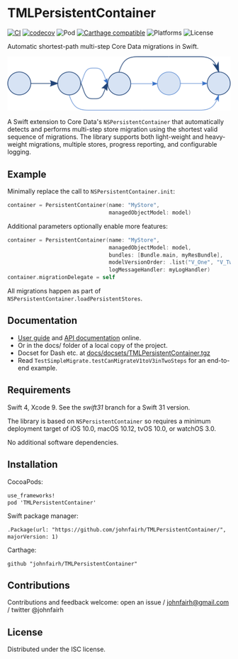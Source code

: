 <!--
TMLPersistentContainer
README.md
Distributed under the ISC license, see LICENSE.
-->

# TMLPersistentContainer

[![CI](https://travis-ci.org/johnfairh/TMLPersistentContainer.svg?branch=master)](https://travis-ci.org/johnfairh/TMLPersistentContainer)
[![codecov](https://codecov.io/gh/johnfairh/TMLPersistentContainer/branch/master/graph/badge.svg)](https://codecov.io/gh/johnfairh/TMLPersistentContainer)
![Pod](https://cocoapod-badges.herokuapp.com/v/TMLPersistentContainer/badge.png)
[![Carthage compatible](https://img.shields.io/badge/Carthage-compatible-4BC51D.svg?style=flat)](https://github.com/Carthage/Carthage)
![Platforms](https://cocoapod-badges.herokuapp.com/p/TMLPersistentContainer/badge.png)
![License](https://cocoapod-badges.herokuapp.com/l/TMLPersistentContainer/badge.png)

Automatic shortest-path multi-step Core Data migrations in Swift.

![logo](SourceDocs/logo.png)

A Swift extension to Core Data's `NSPersistentContainer` that automatically
detects and performs multi-step store migration using the shortest valid
sequence of migrations. The library supports both light-weight and
heavy-weight migrations, multiple stores, progress reporting, and configurable
logging.

## Example

Minimally replace the call to `NSPersistentContainer.init`:

```swift
container = PersistentContainer(name: "MyStore",
                                managedObjectModel: model)
```

Additional parameters optionally enable more features:

```swift
container = PersistentContainer(name: "MyStore",
                                managedObjectModel: model,
                                bundles: [Bundle.main, myResBundle],
                                modelVersionOrder: .list("V_One", "V_Two", "V_Six"),
                                logMessageHandler: myLogHandler)
container.migrationDelegate = self
```

All migrations happen as part of `NSPersistentContainer.loadPersistentStores`.

## Documentation

* [User guide](https://johnfairh.github.io/TMLPersistentContainer/usage.html) and
[API documentation](https://johnfairh.github.io/TMLPersistentContainer/) online.
* Or in the docs/ folder of a local copy of the project.
* Docset for Dash etc. at [docs/docsets/TMLPersistentContainer.tgz](https://johnfairh.github.io/TMLPersistentContainer/docsets/TMLPersistentContainer.tgz)
* Read `TestSimpleMigrate.testCanMigrateV1toV3inTwoSteps` for an end-to-end
  example.


## Requirements

Swift 4, Xcode 9.  See the *swift31* branch for a Swift 31 version.

The library is based on `NSPersistentContainer` so requires a minimum
deployment target of iOS 10.0, macOS 10.12, tvOS 10.0, or watchOS 3.0.

No additional software dependencies.

## Installation

CocoaPods:

    use_frameworks!
    pod 'TMLPersistentContainer'

Swift package manager:

    .Package(url: "https://github.com/johnfairh/TMLPersistentContainer/", majorVersion: 1)

Carthage:

    github "johnfairh/TMLPersistentContainer"

## Contributions

Contributions and feedback welcome: open an issue / johnfairh@gmail.com / twitter @johnfairh

## License

Distributed under the ISC license.
